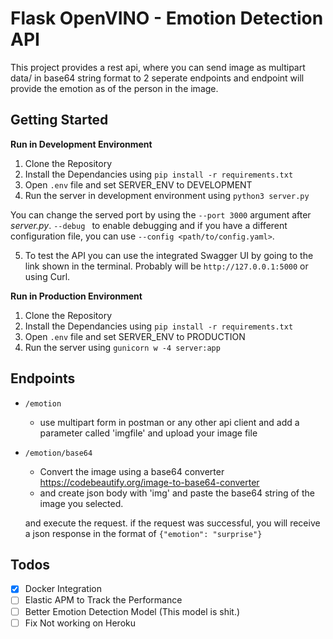 # Flask OpenVINO - Emotion Detection API

This project provides a rest api, where you can send image as multipart data/ in base64 string format to 2 seperate endpoints and endpoint will provide the emotion as of the person in the image.

## Getting Started

**Run in Development Environment**

1. Clone the Repository
2. Install the Dependancies using `pip install -r requirements.txt`
3. Open `.env` file and set SERVER_ENV to DEVELOPMENT
4. Run the server in development environment using `python3 server.py`

You can change the served port by using the `--port 3000` argument after _server.py_. `--debug ` to enable debugging and if you have a different configuration file, you can use `--config <path/to/config.yaml>`.

5. To test the API you can use the integrated Swagger UI by going to the link shown in the terminal. Probably will be `http://127.0.0.1:5000` or using Curl.

**Run in Production Environment**

1. Clone the Repository
2. Install the Dependancies using `pip install -r requirements.txt`
3. Open `.env` file and set SERVER_ENV to PRODUCTION
4. Run the server using `gunicorn w -4 server:app`

## Endpoints

- `/emotion`
  - use multipart form in postman or any other api client and add a parameter called 'imgfile' and upload your image file
- `/emotion/base64`

  - Convert the image using a base64 converter https://codebeautify.org/image-to-base64-converter
  - and create json body with 'img' and paste the base64 string of the image you selected.

  and execute the request. if the request was successful, you will receive a json response in the format of `{"emotion": "surprise"}`

## Todos

- [X] Docker Integration
- [ ] Elastic APM to Track the Performance
- [ ] Better Emotion Detection Model (This model is shit.)
- [ ] Fix Not working on Heroku
